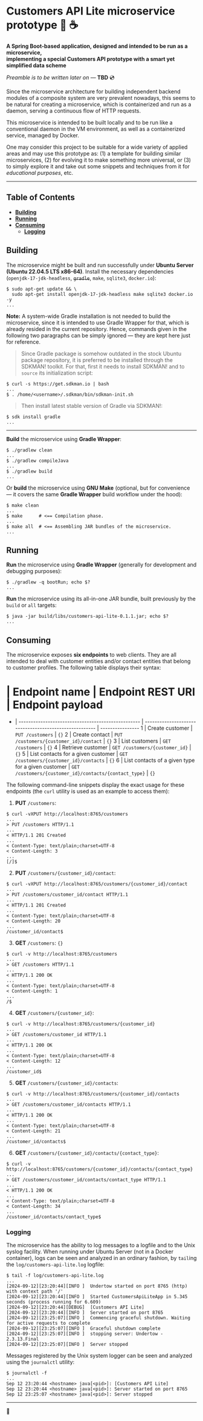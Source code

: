 # Customers API Lite microservice prototype :small_blue_diamond: :coffee:

**A Spring Boot-based application, designed and intended to be run as a microservice,
<br />implementing a special Customers API prototype with a smart yet simplified data scheme**

*Preamble is to be written later on* &mdash; **TBD** :cd:

Since the microservice architecture for building independent backend modules of a composite system are very prevalent nowadays, this seems to be natural for creating a microservice, which is containerized and run as a daemon, serving a continuous flow of HTTP requests.

This microservice is intended to be built locally and to be run like a conventional daemon in the VM environment, as well as a containerized service, managed by Docker.

One may consider this project to be suitable for a wide variety of applied areas and may use this prototype as: (1) a template for building similar microservices, (2) for evolving it to make something more universal, or (3) to simply explore it and take out some snippets and techniques from it for *educational purposes*, etc.

---

## Table of Contents

* **[Building](#building)**
* **[Running](#running)**
* **[Consuming](#consuming)**
  * **[Logging](#logging)**

## Building

The microservice might be built and run successfully under **Ubuntu Server (Ubuntu 22.04.5 LTS x86-64)**. Install the necessary dependencies (`openjdk-17-jdk-headless`, ~~`gradle`~~, `make`, `sqlite3`, `docker.io`):

```
$ sudo apt-get update && \
  sudo apt-get install openjdk-17-jdk-headless make sqlite3 docker.io -y
...
```

**Note:** A system-wide Gradle installation is not needed to build the microservice, since it is intended to use Gradle Wrapper for that, which is already resided in the current repository. Hence, commands given in the following two paragraphs can be simply ignored &mdash; they are kept here just for reference.

> Since Gradle package is somehow outdated in the stock Ubuntu package repository, it is preferred to be installed through the SDKMAN! toolkit. For that, first it needs to install SDKMAN! and to `source` its initialization script:

```
$ curl -s https://get.sdkman.io | bash
...
$ . /home/<username>/.sdkman/bin/sdkman-init.sh
```

> Then install latest stable version of Gradle via SDKMAN!:

```
$ sdk install gradle
...
```

---

**Build** the microservice using **Gradle Wrapper**:

```
$ ./gradlew clean
...
$ ./gradlew compileJava
...
$ ./gradlew build
...
```

Or **build** the microservice using **GNU Make** (optional, but for convenience &mdash; it covers the same **Gradle Wrapper** build workflow under the hood):

```
$ make clean
...
$ make      # <== Compilation phase.
...
$ make all  # <== Assembling JAR bundles of the microservice.
...
```

## Running

**Run** the microservice using **Gradle Wrapper** (generally for development and debugging purposes):

```
$ ./gradlew -q bootRun; echo $?
...
```

**Run** the microservice using its all-in-one JAR bundle, built previously by the `build` or `all` targets:

```
$ java -jar build/libs/customers-api-lite-0.1.1.jar; echo $?
...
```

## Consuming

The microservice exposes **six endpoints** to web clients. They are all intended to deal with customer entities and/or contact entities that belong to customer profiles. The following table displays their syntax:

# | Endpoint name                                      | Endpoint REST URI                                      | Endpoint payload
- | -------------------------------------------------- | ------------------------------------------------------ | ----------------
1 | Create customer                                    | `PUT /customers`                                       | `{}`
2 | Create contact                                     | `PUT /customers/{customer_id}/contact`                 | `{}`
3 | List customers                                     | `GET /customers`                                       | `{}`
4 | Retrieve customer                                  | `GET /customers/{customer_id}`                         | `{}`
5 | List contacts for a given customer                 | `GET /customers/{customer_id}/contacts`                | `{}`
6 | List contacts of a given type for a given customer | `GET /customers/{customer_id}/contacts/{contact_type}` | `{}`

The following command-line snippets display the exact usage for these endpoints (the `curl` utility is used as an example to access them):

1. **PUT** `/customers`:

```
$ curl -vXPUT http://localhost:8765/customers
...
> PUT /customers HTTP/1.1
...
< HTTP/1.1 201 Created
...
< Content-Type: text/plain;charset=UTF-8
< Content-Length: 3
...
[/]$
```

2. **PUT** `/customers/{customer_id}/contact`:

```
$ curl -vXPUT http://localhost:8765/customers/{customer_id}/contact
...
> PUT /customers/customer_id/contact HTTP/1.1
...
< HTTP/1.1 201 Created
...
< Content-Type: text/plain;charset=UTF-8
< Content-Length: 20
...
/customer_id/contact$
```

3. **GET** `/customers`:
`{}`
```
$ curl -v http://localhost:8765/customers
...
> GET /customers HTTP/1.1
...
< HTTP/1.1 200 OK
...
< Content-Type: text/plain;charset=UTF-8
< Content-Length: 1
...
/$
```

4. **GET** `/customers/{customer_id}`:

```
$ curl -v http://localhost:8765/customers/{customer_id}
...
> GET /customers/customer_id HTTP/1.1
...
< HTTP/1.1 200 OK
...
< Content-Type: text/plain;charset=UTF-8
< Content-Length: 12
...
/customer_id$
```

5. **GET** `/customers/{customer_id}/contacts`:

```
$ curl -v http://localhost:8765/customers/{customer_id}/contacts
...
> GET /customers/customer_id/contacts HTTP/1.1
...
< HTTP/1.1 200 OK
...
< Content-Type: text/plain;charset=UTF-8
< Content-Length: 21
...
/customer_id/contacts$
```

6. **GET** `/customers/{customer_id}/contacts/{contact_type}`:

```
$ curl -v http://localhost:8765/customers/{customer_id}/contacts/{contact_type}
...
> GET /customers/customer_id/contacts/contact_type HTTP/1.1
...
< HTTP/1.1 200 OK
...
< Content-Type: text/plain;charset=UTF-8
< Content-Length: 34
...
/customer_id/contacts/contact_type$
```

### Logging

The microservice has the ability to log messages to a logfile and to the Unix syslog facility. When running under Ubuntu Server (not in a Docker container), logs can be seen and analyzed in an ordinary fashion, by `tail`ing the `log/customers-api-lite.log` logfile:

```
$ tail -f log/customers-api-lite.log
...
[2024-09-12][23:20:44][INFO ]  Undertow started on port 8765 (http) with context path '/'
[2024-09-12][23:20:44][INFO ]  Started CustomersApiLiteApp in 5.345 seconds (process running for 6.609)
[2024-09-12][23:20:44][DEBUG]  [Customers API Lite]
[2024-09-12][23:20:44][INFO ]  Server started on port 8765
[2024-09-12][23:25:07][INFO ]  Commencing graceful shutdown. Waiting for active requests to complete
[2024-09-12][23:25:07][INFO ]  Graceful shutdown complete
[2024-09-12][23:25:07][INFO ]  stopping server: Undertow - 2.3.13.Final
[2024-09-12][23:25:07][INFO ]  Server stopped
```

Messages registered by the Unix system logger can be seen and analyzed using the `journalctl` utility:

```
$ journalctl -f
...
Sep 12 23:20:44 <hostname> java[<pid>]: [Customers API Lite]
Sep 12 23:20:44 <hostname> java[<pid>]: Server started on port 8765
Sep 12 23:25:07 <hostname> java[<pid>]: Server stopped
```

---

:dvd:
